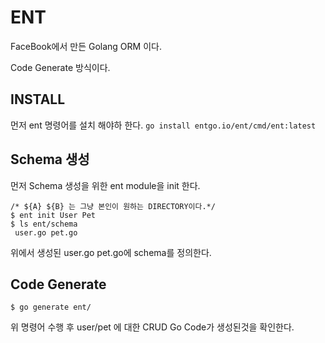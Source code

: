 # ENT
FaceBook에서 만든 Golang ORM 이다.

Code Generate 방식이다. 


## INSTALL 
먼저 ent 명령어를 설치 해야하 한다.
`go install entgo.io/ent/cmd/ent:latest`


## Schema 생성 
먼저 Schema 생성을 위한 ent module을 init 한다.
```
/* ${A} ${B} 는 그냥 본인이 원하는 DIRECTORY이다.*/
$ ent init User Pet
$ ls ent/schema
 user.go pet.go
```

위에서 생성된 user.go pet.go에 schema를 정의한다.

## Code Generate 
```
$ go generate ent/
```
위 명령어 수행 후 user/pet 에 대한 CRUD Go Code가 생성된것을 확인한다.


